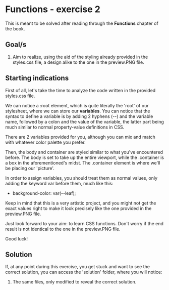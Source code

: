 # Functions - exercise 2

This is meant to be solved after reading through the **Functions** chapter of the book.

## Goal/s
1. Aim to realize, using the aid of the styling already provided in the styles.css file, a design alike to the one in the preview.PNG file.

## Starting indications 
First of all, let's take the time to analyze the code written in the provided styles.css file.

We can notice a :root element, which is quite literally the 'root' of our stylesheet, where we can store our **variables**. You can notice that the syntax to define a variable is by adding 2 hyphens (--) and the variable name, followed by a colon and the value of the variable, the latter part being much similar to normal property-value definitions in CSS.

There are 2 variables provided for you, although you can mix and match with whatever color palette you prefer. 

Then, the body and container are styled similar to what you've encountered before. The body is set to take up the entire viewport, while the .container is a box in the aforementioned's midst. The .container element is where we'll be placing our 'picture'. 

In order to assign variables, you should treat them as normal values, only adding the keyword var before them, much like this:
* background-color: var(--leaf);

Keep in mind that this is a very artistic project, and you might not get the exact values right to make it look precisely like the one provided in the preview.PNG file. 

Just look forward to your aim: to learn CSS functions. Don't worry if the end result is not identical to the one in the preview.PNG file.

Good luck! 

## Solution
If, at any point during this exercise, you get stuck and want to see the correct solution, you can access the 'solution' folder, where you will notice:
1. The same files, only modified to reveal the correct solution.

